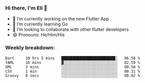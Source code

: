 ### Hi there, I'm Eli 👋
- 🔭 I’m currently working on the new Flutter App
- 🌱 I’m currently learning Go
- 🦄 I’m looking to collaborate with other flutter developers
- 😄 Pronouns: He/Him/His

### Weekly breakdown:
<!--START_SECTION:waka-->

```text
Dart     10 hrs 5 mins   ████████████████████████░   96.58 %
YAML     16 mins         ▓░░░░░░░░░░░░░░░░░░░░░░░░   02.59 %
XML      3 mins          ░░░░░░░░░░░░░░░░░░░░░░░░░   00.50 %
CSV      1 min           ░░░░░░░░░░░░░░░░░░░░░░░░░   00.31 %
Groovy   0 secs          ░░░░░░░░░░░░░░░░░░░░░░░░░   00.02 %
```

<!--END_SECTION:waka-->

